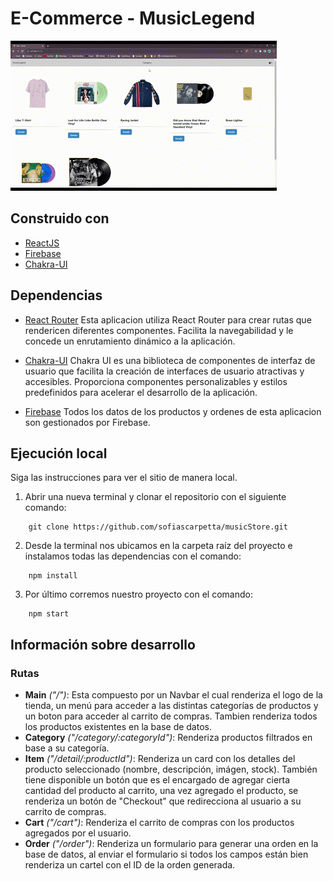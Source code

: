# E-Commerce - MusicLegend

![Demo](./public/musiclenged-demo.gif)

## Construido con
* [ReactJS](https://reactjs.org/)
* [Firebase](https://firebase.google.com)
* [Chakra-UI](https://chakra-ui.com/)

## Dependencias

* [React Router](https://reactrouter.com/)
Esta aplicacion utiliza React Router para crear rutas que rendericen diferentes componentes. Facilita la navegabilidad y le concede un enrutamiento dinámico a la aplicación.

* [Chakra-UI](https://chakra-ui.com/)
Chakra UI es una biblioteca de componentes de interfaz de usuario que facilita la creación de interfaces de usuario atractivas y accesibles. Proporciona componentes personalizables y estilos predefinidos para acelerar el desarrollo de la aplicación.

* [Firebase](https://firebase.google.com/)
Todos los datos de los productos y ordenes de esta aplicacion son gestionados por Firebase.

## Ejecución local
Siga las instrucciones para ver el sitio de manera local.

1. Abrir una nueva terminal y clonar el repositorio con el siguiente comando:
```
    git clone https://github.com/sofiascarpetta/musicStore.git
```

2. Desde la terminal nos ubicamos en la carpeta raíz del proyecto e instalamos todas las dependencias con el comando:
```
    npm install
```

3. Por último corremos nuestro proyecto con el comando:
```
    npm start
```

## Información sobre desarrollo
### Rutas
* **Main** *("/")*: Esta compuesto por un Navbar el cual renderiza el logo de la tienda, un menú para acceder a las distintas categorías de productos y un boton para acceder al carrito de compras.
Tambien renderiza todos los productos existentes en la base de datos.
* **Category** *("/category/:categoryId")*: Renderiza productos filtrados en base a su categoría.
* **Item** *("/detail/:productId")*: Renderiza un card con los detalles del producto seleccionado (nombre, descripción, imágen, stock). También tiene disponible un botón que es el encargado de agregar cierta cantidad del producto al carrito, una vez agregado el producto, se renderiza un botón de "Checkout" que redirecciona al usuario a su carrito de compras.
* **Cart** *("/cart")*: Renderiza el carrito de compras con los productos agregados por el usuario.
* **Order** *("/order")*: Renderiza un formulario para generar una orden en la base de datos, al enviar el formulario si todos los campos están bien renderiza un cartel con el ID de la orden generada. 
